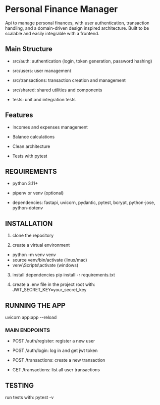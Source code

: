 
# Personal Finance Manager

Api to manage personal finances, with user authentication, transaction handling, and a domain-driven design inspired architecture. Built to be scalable and easily integrable with a frontend.

## Main Structure
- src/auth: authentication (login, token generation, password hashing)

- src/users: user management

- src/transactions: transaction creation and management

- src/shared: shared utilities and components

- tests: unit and integration tests

## Features

- Incomes and expenses management

- Balance calculations

- Clean architecture

- Tests with pytest

## REQUIREMENTS

- python 3.11+

- pipenv or venv (optional)

- dependencies: fastapi, uvicorn, pydantic, pytest, bcrypt, python-jose, python-dotenv 

## INSTALLATION

1. clone the repository

2. create a virtual environment
- python -m venv venv
- source venv/bin/activate (linux/mac)
- venv\Scripts\activate (windows)

3. install dependencies
pip install -r requirements.txt

4. create a .env file in the project root with:
JWT_SECRET_KEY=your_secret_key

## RUNNING THE APP
uvicorn app:app --reload

### MAIN ENDPOINTS

- POST /auth/register: register a new user

- POST /auth/login: log in and get jwt token

- POST /transactions: create a new transaction

- GET /transactions: list all user transactions

## TESTING
run tests with:
pytest -v
